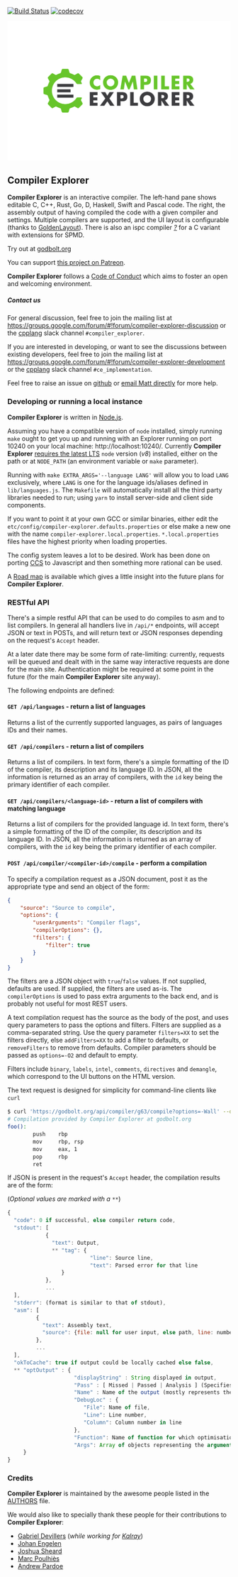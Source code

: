 [![Build Status](https://travis-ci.org/mattgodbolt/compiler-explorer.svg?branch=master)](https://travis-ci.org/mattgodbolt/compiler-explorer)
[![codecov](https://codecov.io/gh/mattgodbolt/compiler-explorer/branch/master/graph/badge.svg)](https://codecov.io/gh/mattgodbolt/compiler-explorer)

![Compiler Explorer](docs/logo.svg)

Compiler Explorer
------------

**Compiler Explorer** is an interactive compiler. The left-hand pane shows
 editable C, C++, Rust, Go, D, Haskell, Swift and Pascal code.
The right, the assembly output of having compiled the code with a given
 compiler and settings. Multiple compilers are supported, and the UI layout
 is configurable (thanks to [GoldenLayout](https://www.golden-layout.com/)).
There is also an ispc compiler _[?](https://ispc.github.io/)_ for a C variant
 with extensions for SPMD.

Try out at [godbolt.org](https://godbolt.org)

You can support [this project on Patreon](https://patreon.com/mattgodbolt).

**Compiler Explorer** follows a [Code of Conduct](CODE_OF_CONDUCT.md) which
 aims to foster an open and welcoming environment.

##### Contact us

For general discussion, feel free to join the mailing list at
 https://groups.google.com/forum/#!forum/compiler-explorer-discussion or the
 [cpplang](https://cpplang.now.sh/) slack channel `#compiler_explorer`.

If you are interested in developing, or want to see the discussions between
 existing developers, feel free to join the mailing list at
 https://groups.google.com/forum/#!forum/compiler-explorer-development or the
 [cpplang](https://cpplang.now.sh/) slack channel `#ce_implementation`.
 
Feel free to raise an issue on
 [github](https://github.com/mattgodbolt/compiler-explorer/issues) or
 [email Matt directly](mailto:matt@godbolt.org) for more help.

### Developing or running a local instance

**Compiler Explorer** is written in [Node.js](https://nodejs.org/).

Assuming you have a compatible version of `node` installed, simply running
 `make` ought to get you up and running with an Explorer running on port 10240
 on your local machine: http://localhost:10240/.
 Currently **Compiler Explorer**
 [requires the latest LTS](CONTRIBUTING.md#node-version) `node` version
 (_v8_) installed, either on the path or at `NODE_PATH`
 (an environment variable or `make` parameter).


Running with `make EXTRA_ARGS='--language LANG'` will allow you to load
 `LANG` exclusively, where `LANG` is one for the language ids/aliases defined
 in `lib/languages.js`. The `Makefile` will automatically install all the
 third party libraries needed to run; using `yarn` to install server-side and
 client side components.


If you want to point it at your own GCC or similar binaries, either edit the
 `etc/config/compiler-explorer.defaults.properties` or else make a new one with
 the name `compiler-explorer.local.properties`. `*.local.properties` files
 have the highest priority when loading properties.

The config system leaves a lot to be desired. Work has been done on porting
 [CCS](https://github.com/hellige/ccs-cpp) to Javascript and then something
 more rational can be used.


A [Road map](Roadmap.md) is available which gives a little insight into
 the future plans for **Compiler Explorer**.

### RESTful API

There's a simple restful API that can be used to do compiles to asm and to
 list compilers. In general all handlers live in `/api/*` endpoints, will
 accept JSON or text in POSTs, and will return text or JSON responses depending
 on the request's `Accept` header.

At a later date there may be some form of rate-limiting:
 currently, requests will be queued and dealt with in the same way interactive
 requests are done for the main site. Authentication might be required at some
 point in the future (for the main **Compiler Explorer** site anyway).

The following endpoints are defined:

#### `GET /api/languages` - return a list of languages

Returns a list of the currently supported languages, as pairs of languages IDs
 and their names.

#### `GET /api/compilers` - return a list of compilers

Returns a list of compilers. In text form, there's a simple formatting of the
 ID of the compiler, its description and its language ID. In JSON, all the
 information is returned as an array of compilers, with the `id` key being the
 primary identifier of each compiler.


#### `GET /api/compilers/<language-id>` - return a list of compilers with matching language

Returns a list of compilers for the provided language id. In text form,
 there's a simple formatting of the ID of the compiler, its description and its
 language ID. In JSON, all the information is returned as an array of compilers,
 with the `id` key being the primary identifier of each compiler.

#### `POST /api/compiler/<compiler-id>/compile` - perform a compilation

To specify a compilation request as a JSON document, post it as the appropriate
 type and send an object of the form:
```JSON
{
    "source": "Source to compile",
    "options": {
        "userArguments": "Compiler flags",
        "compilerOptions": {},
        "filters": {
            "filter": true
        }
    }
}
``` 
The filters are a JSON object with `true`/`false` values. If not supplied,
 defaults are used. If supplied, the filters are used as-is.
 The `compilerOptions` is used to pass extra arguments to the back end, and is
 probably not useful for most REST users.

A text compilation request has the source as the body of the post, and uses
 query parameters to pass the options and filters. Filters are supplied as a
 comma-separated string. Use the query parameter `filters=XX` to set the
 filters directly, else `addFilters=XX` to add a filter to defaults,
 or `removeFilters` to remove from defaults.
 Compiler parameters should be passed as `options=-O2` and default to empty.

Filters include `binary`, `labels`, `intel`, `comments`, `directives` and
 `demangle`, which correspond to the UI buttons on the HTML version.

The text request is designed for simplicity for command-line clients like `curl`

```bash
$ curl 'https://godbolt.org/api/compiler/g63/compile?options=-Wall' --data-binary 'int foo() { return 1; }'
# Compilation provided by Compiler Explorer at godbolt.org
foo():
        push    rbp
        mov     rbp, rsp
        mov     eax, 1
        pop     rbp
        ret
```

If JSON is present in the request's `Accept` header, the compilation results
 are of the form:

(_Optional values are marked with a `**`_)

```javascript
{
  "code": 0 if successful, else compiler return code,
  "stdout": [
            {
              "text": Output,
              ** "tag": {
                          "line": Source line,
                          "text": Parsed error for that line
                 }
            },
            ...
  ],
  "stderr": (format is similar to that of stdout),
  "asm": [
         {
           "text": Assembly text,
           "source": {file: null for user input, else path, line: number} or null if none
         },
         ...
  ],
  "okToCache": true if output could be locally cached else false,
  ** "optOutput" : {
                     "displayString" : String displayed in output,
                     "Pass" : [ Missed | Passed | Analysis ] (Specifies the type of optimisation output),
                     "Name" : Name of the output (mostly represents the reason for the output),
                     "DebugLoc" : {
                        "File": Name of file,
                        "Line": Line number,
                        "Column": Column number in line
                     },
                     "Function": Name of function for which optimisation output is provided,
                     "Args": Array of objects representing the arguments that the optimiser used when trying to optimise
     }
}
```

### Credits

**Compiler Explorer** is maintained by the awesome people listed in the 
 [AUTHORS](AUTHORS.md) file.

We would also like to specially thank these people for their contributions to
 **Compiler Explorer**:
- [Gabriel Devillers](https://github.com/voxelf)
 (_while working for [Kalray](http://www.kalrayinc.com/)_)
- [Johan Engelen](https://github.com/JohanEngelen)
- [Joshua Sheard](https://github.com/jsheard)
- [Marc Poulhiès](https://github.com/dkm)
- [Andrew Pardoe](https://github.com/AndrewPardoe)

